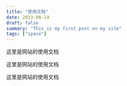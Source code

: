```yaml
---
title: "使用文档"
date: 2023-08-14
draft: false
summary: "This is my first post on my site"
tags: ["space"]
---
```


这里是网站的使用文档

这里是网站的使用文档

这里是网站的使用文档